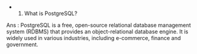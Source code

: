 - 1. What is PostgreSQL?

Ans : PostgreSQL is a free, open-source relational database management system (RDBMS) that provides an object-relational database engine. It is widely used in various industries, including e-commerce, finance and government.
